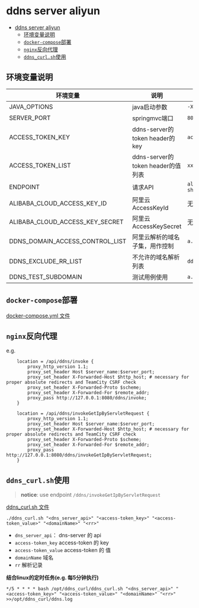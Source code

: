 # ddns server aliyun

<!-- TOC -->

* [ddns server aliyun](#ddns-server-aliyun)
  * [环境变量说明](#环境变量说明)
  * [`docker-compose`部署](#docker-compose部署)
  * [`nginx`反向代理](#nginx反向代理)
  * [`ddns_curl.sh`使用](#ddns_curlsh使用)

<!-- TOC -->

## 环境变量说明

| 环境变量                            | 说明                           | 示例值                               |
|---------------------------------|------------------------------|-----------------------------------|
| JAVA_OPTIONS                    | java启动参数                     | `-Xmx64M`                         |
| SERVER_PORT                     | springmvc端口                  | `8080`                            |
| ACCESS_TOKEN_KEY                | ddns-server的token header的key | `access-token`                    |
| ACCESS_TOKEN_LIST               | ddns-server的token header的值列表 | `xxx,yyy,zzz`                     |
| ENDPOINT                        | 请求API                        | `alidns.cn-shanghai.aliyuncs.com` |
| ALIBABA_CLOUD_ACCESS_KEY_ID     | 阿里云AccessKeyId               | 无                                 |
| ALIBABA_CLOUD_ACCESS_KEY_SECRET | 阿里云AccessKeySecret           | 无                                 |
| DDNS_DOMAIN_ACCESS_CONTROL_LIST | 阿里云解析的域名子集，用作控制              | `a.com,b.com `                    |
| DDNS_EXCLUDE_RR_LIST            | 不允许的域名解析列表                   | `ddns,api`                        |
| DDNS_TEST_SUBDOMAIN             | 测试用例使用                       | `a.b.com `                        |

## `docker-compose`部署

[docker-compose.yml 文件](docker-compose.yml)

## `nginx`反向代理

e.g.

```nginx configuration
    location = /api/ddns/invoke {
        proxy_http_version 1.1;
        proxy_set_header Host $server_name:$server_port;
        proxy_set_header X-Forwarded-Host $http_host; # necessary for proper absolute redirects and TeamCity CSRF check
        proxy_set_header X-Forwarded-Proto $scheme;
        proxy_set_header X-Forwarded-For $remote_addr;
        proxy_pass http://127.0.0.1:8080/ddns/invoke;
    }

    location = /api/ddns/invokeGetIpByServletRequest {
        proxy_http_version 1.1;
        proxy_set_header Host $server_name:$server_port;
        proxy_set_header X-Forwarded-Host $http_host; # necessary for proper absolute redirects and TeamCity CSRF check
        proxy_set_header X-Forwarded-Proto $scheme;
        proxy_set_header X-Forwarded-For $remote_addr;
        proxy_pass http://127.0.0.1:8080/ddns/invokeGetIpByServletRequest;
    }
```

## `ddns_curl.sh`使用
> **notice**: use endpoint `/ddns/invokeGetIpByServletRequest`

[ddns_curl.sh 文件](ddns_curl.sh)

```shell
./ddns_curl.sh "<dns_server_api>" "<access-token_key>" "<access-token_value>" "<domainName>" "<rr>"
```

- `dns_server_api`： dns-server 的 api
- `access-token_key` access-token 的 key
- `access-token_value` access-token 的 值
- `domainName` 域名
- `rr` 解析记录

**结合linux的定时任务(e.g. 每5分钟执行)**

```shell
*/5 * * * * bash /opt/ddns_curl/ddns_curl.sh "<dns_server_api>" "<access-token_key>" "<access-token_value>" "<domainName>" "<rr>" >>/opt/ddns_curl/ddns.log
```
